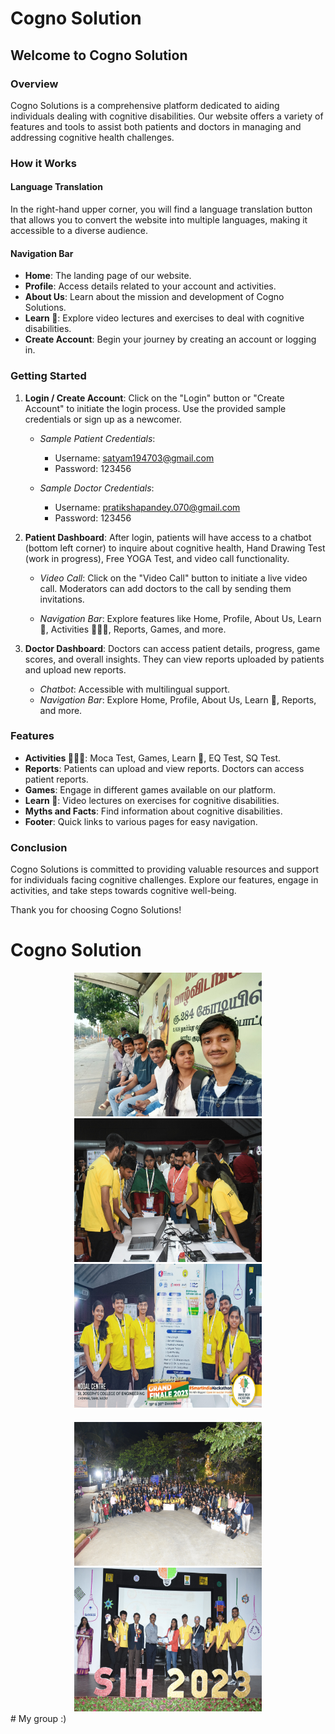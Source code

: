 # Cogno Solution

## Welcome to Cogno Solution

### Overview

Cogno Solutions is a comprehensive platform dedicated to aiding individuals dealing with cognitive disabilities. Our website offers a variety of features and tools to assist both patients and doctors in managing and addressing cognitive health challenges.

### How it Works

#### Language Translation

In the right-hand upper corner, you will find a language translation button that allows you to convert the website into multiple languages, making it accessible to a diverse audience.

#### Navigation Bar

- **Home**: The landing page of our website.
- **Profile**: Access details related to your account and activities.
- **About Us**: Learn about the mission and development of Cogno Solutions.
- **Learn 📖**: Explore video lectures and exercises to deal with cognitive disabilities.
- **Create Account**: Begin your journey by creating an account or logging in.

### Getting Started

1. **Login / Create Account**: Click on the "Login" button or "Create Account" to initiate the login process. Use the provided sample credentials or sign up as a newcomer.

   - *Sample Patient Credentials*:
     - Username: satyam194703@gmail.com
     - Password: 123456

   - *Sample Doctor Credentials*:
     - Username: pratikshapandey.070@gmail.com
     - Password: 123456

2. **Patient Dashboard**: After login, patients will have access to a chatbot (bottom left corner) to inquire about cognitive health, Hand Drawing Test (work in progress), Free YOGA Test, and video call functionality.

   - *Video Call*: Click on the "Video Call" button to initiate a live video call. Moderators can add doctors to the call by sending them invitations.

   - *Navigation Bar*: Explore features like Home, Profile, About Us, Learn 📖, Activities 🤾🏻‍♂️, Reports, Games, and more.

3. **Doctor Dashboard**: Doctors can access patient details, progress, game scores, and overall insights. They can view reports uploaded by patients and upload new reports.

   - *Chatbot*: Accessible with multilingual support.
   - *Navigation Bar*: Explore Home, Profile, About Us, Learn 📖, Reports, and more.

### Features

- **Activities 🤾🏻‍♂️**: Moca Test, Games, Learn 📖, EQ Test, SQ Test.
- **Reports**: Patients can upload and view reports. Doctors can access patient reports.
- **Games**: Engage in different games available on our platform.
- **Learn 📖**: Video lectures on exercises for cognitive disabilities.
- **Myths and Facts**: Find information about cognitive disabilities.
- **Footer**: Quick links to various pages for easy navigation.

### Conclusion

Cogno Solutions is committed to providing valuable resources and support for individuals facing cognitive challenges. Explore our features, engage in activities, and take steps towards cognitive well-being.

Thank you for choosing Cogno Solutions!

# Cogno Solution
<div align="center">
    <img src= "Screenshots/WhatsApp Image 2024-06-30 at 08.44.55_1e00f02d.jpg" alt="Image 1" width="300" height="230"/>
    <img src="Screenshots/WhatsApp Image 2024-06-30 at 08.48.10_d560a4ea.jpg" alt="Image 2" width="300" height="230"/>
    <img src="Screenshots/WhatsApp Image 2024-06-30 at 08.48.11_ad42a059.jpg" alt="Image 3" width="300" height="230"/>
</div>

<div align="center" style="margin-top: 20px;">
    <img src="Screenshots/WhatsApp Image 2024-06-30 at 08.48.11_5c9e2fb4.jpg" alt="Image 4" width="300" height="230"/>
    <img src="Screenshots/WhatsApp Image 2024-06-30 at 08.48.11_caae87e2.jpg" alt="Image 5" width="300" height="230"/>
</div>
# My group :)
